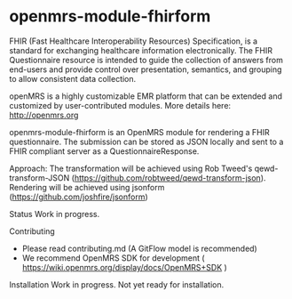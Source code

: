 # openmrs-module-fhirform

FHIR (Fast Healthcare Interoperability Resources) Specification, is a standard for exchanging healthcare information electronically. The FHIR Questionnaire resource is intended to guide the collection of answers from end-users and provide control over presentation, semantics, and grouping to allow consistent data collection. 

openMRS is a highly customizable EMR platform that can be extended and customized by user-contributed modules. More details here: http://openmrs.org

openmrs-module-fhirform is an OpenMRS module for rendering a FHIR questionnaire. The submission can be stored as JSON locally and sent to a FHIR compliant server as a QuestionnaireResponse.

Approach:
The transformation will be achieved using Rob Tweed's qewd-transform-JSON (https://github.com/robtweed/qewd-transform-json). Rendering will be achieved using jsonform (https://github.com/joshfire/jsonform)

Status
Work in progress.

Contributing
* Please read contributing.md (A GitFlow model is recommended)
* We recommend OpenMRS SDK for development ( https://wiki.openmrs.org/display/docs/OpenMRS+SDK )

Installation
Work in progress. Not yet ready for installation.
